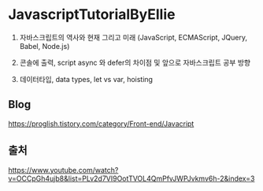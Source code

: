 # JavascriptTutorialByEllie


1. 자바스크립트의 역사와 현재 그리고 미래 (JavaScript, ECMAScript, JQuery, Babel, Node.js)

2. 콘솔에 출력, script async 와 defer의 차이점 및 앞으로 자바스크립트 공부 방향

3. 데이터타입, data types, let vs var, hoisting


## Blog
https://proglish.tistory.com/category/Front-end/Javacript

## 출처
https://www.youtube.com/watch?v=OCCpGh4ujb8&list=PLv2d7VI9OotTVOL4QmPfvJWPJvkmv6h-2&index=3

